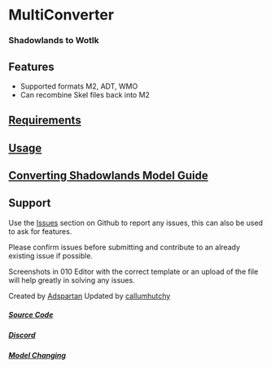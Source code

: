 # MultiConverter
### Shadowlands to Wotlk

## Features
- Supported formats M2, ADT, WMO
- Can recombine Skel files back into M2

## [Requirements]
## [Usage]
## [Converting Shadowlands Model Guide]

## Support
Use the [Issues] section on Github to report any issues,
this can also be used to ask for features.

Please confirm issues before submitting and contribute to an
already existing issue if possible.

Screenshots in 010 Editor with the correct template or an upload of 
the file will help greatly in solving any issues.


Created by [Adspartan]
Updated by [callumhutchy]

##### [Source Code] 
##### [Discord] 
##### [Model Changing] 

   [Issues]: <https://github.com/callumhutchy/MultiConverter/issues>
   [Adspartan]: <https://github.com/adspartan>
   [callumhutchy]: <https://github.com/callumhutchy>
   [Source Code]: <https://github.com/callumhutchy/MultiConverter>
   [Discord]: <https://discord.gg/pMFZnP47>
   [Model Changing]: <https://model-changing.net>
   [Requirements]: <https://github.com/callumhutchy/MultiConverter/wiki/Requirements>
   [Usage]: <https://github.com/callumhutchy/MultiConverter/wiki/Usage>
   [Converting Shadowlands Model Guide]: <https://github.com/callumhutchy/MultiConverter/wiki/Converting-Shadowlands-model-to-Wotlk-using-M2Mod-and-MultiConverter>

